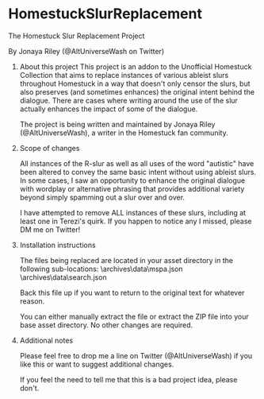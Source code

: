 # HomestuckSlurReplacement
The Homestuck Slur Replacement Project

By Jonaya Riley (@AltUniverseWash on Twitter)

1. About this project
	This project is an addon to the Unofficial Homestuck Collection that aims to replace instances of various ableist slurs throughout Homestuck in a way that doesn't only censor the slurs, but also preserves (and sometimes enhances) the original intent behind the dialogue. There are cases where writing around the use of the slur actually enhances the impact of some of the dialogue.

	The project is being written and maintained by Jonaya Riley (@AltUniverseWash), a writer in the Homestuck fan community.

2. Scope of changes

	All instances of the R-slur as well as all uses of the word "autistic" have been altered to convey the same basic intent without using ableist slurs. In some cases, I saw an opportunity to enhance the original dialogue with wordplay or alternative phrasing that provides additional variety beyond simply spamming out a slur over and over.

	I have attempted to remove ALL instances of these slurs, including at least one in Terezi's quirk. If you happen to notice any I missed, please DM me on Twitter!

3. Installation instructions

	The files being replaced are located in your asset directory in the following sub-locations:
		\archives\data\mspa.json
		\archives\data\search.json
	
	Back this file up if you want to return to the original text for whatever reason.

	You can either manually extract the file or extract the ZIP file into your base asset directory. No other changes are required.

4. Additional notes

	Please feel free to drop me a line on Twitter (@AltUniverseWash) if you like this or want to suggest additional changes.

	If you feel the need to tell me that this is a bad project idea, please don't.
